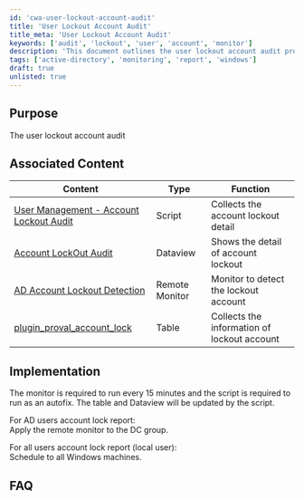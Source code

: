 ```yaml
---
id: 'cwa-user-lockout-account-audit'
title: 'User Lockout Account Audit'
title_meta: 'User Lockout Account Audit'
keywords: ['audit', 'lockout', 'user', 'account', 'monitor']
description: 'This document outlines the user lockout account audit process, detailing associated content, implementation steps, and best practices for monitoring account lockouts in Active Directory environments.'
tags: ['active-directory', 'monitoring', 'report', 'windows']
draft: true
unlisted: true
---
```

## Purpose

The user lockout account audit

## Associated Content

| Content                                                                 | Type      | Function                              |
|-------------------------------------------------------------------------|-----------|---------------------------------------|
| [User Management - Account Lockout Audit](https://proval.itglue.com/DOC-5078775-10219462) | Script    | Collects the account lockout detail   |
| [Account LockOut Audit](https://proval.itglue.com/DOC-5078775-10218265) | Dataview  | Shows the detail of account lockout   |
| [AD Account Lockout Detection](https://proval.itglue.com/DOC-5078775-10220558) | Remote Monitor | Monitor to detect the lockout account  |
| [plugin_proval_account_lock](https://proval.itglue.com/DOC-5078775-10220562) | Table     | Collects the information of lockout account |

## Implementation

The monitor is required to run every 15 minutes and the script is required to run as an autofix. The table and Dataview will be updated by the script.

For AD users account lock report:  
Apply the remote monitor to the DC group.

For all users account lock report (local user):  
Schedule to all Windows machines.

## FAQ






